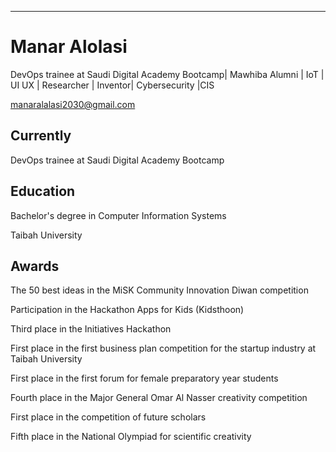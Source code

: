 ---
# Manar Alolasi
DevOps trainee at Saudi Digital Academy Bootcamp| Mawhiba Alumni | IoT | UI UX | Researcher | Inventor| Cybersecurity |CIS

<div id="webaddress">
<a href="manaralalasi2030@gmail.com">manaralalasi2030@gmail.com</a>
</div>


## Currently

DevOps trainee at Saudi Digital Academy Bootcamp



## Education

Bachelor's degree in Computer
Information Systems

Taibah University

## Awards
The 50 best ideas in the MiSK Community Innovation Diwan
competition


Participation in the Hackathon Apps for Kids (Kidsthoon)


Third place in the Initiatives Hackathon

First place in the first business plan competition for the
startup industry at Taibah University

First place in the first forum for female preparatory year
students

Fourth place in the Major General Omar Al Nasser creativity
competition

First place in the competition of future scholars

Fifth place in the National Olympiad for scientific creativity




<!-- ### Footer

Last updated: AUG 2022 -->

